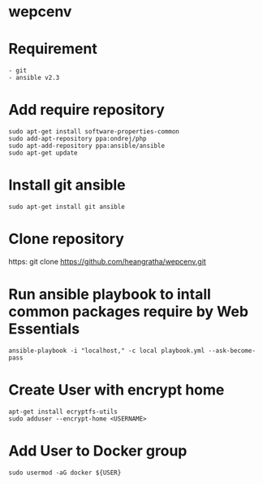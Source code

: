 # wepcenv

# Requirement

    - git
    - ansible v2.3

# Add require repository

    sudo apt-get install software-properties-common
    sudo add-apt-repository ppa:ondrej/php
    sudo apt-add-repository ppa:ansible/ansible
    sudo apt-get update

# Install git ansible

    sudo apt-get install git ansible

# Clone repository

  https: git clone https://github.com/heangratha/wepcenv.git

# Run ansible playbook to intall common packages require by Web Essentials

    ansible-playbook -i "localhost," -c local playbook.yml --ask-become-pass

# Create User with encrypt home
    apt-get install ecryptfs-utils
    sudo adduser --encrypt-home <USERNAME>

# Add User to Docker group

    sudo usermod -aG docker ${USER}
